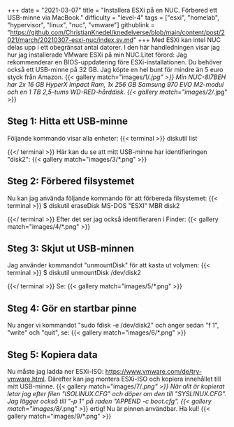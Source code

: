 +++
date = "2021-03-07"
title = "Installera ESXi på en NUC. Förbered ett USB-minne via MacBook."
difficulty = "level-4"
tags = ["esxi", "homelab", "hypervisor", "linux", "nuc", "vmware"]
githublink = "https://github.com/ChristianKnedel/knedelverse/blob/main/content/post/2021/march/20210307-esxi-nuc/index.sv.md"
+++
Med ESXi kan intel NUC delas upp i ett obegränsat antal datorer. I den här handledningen visar jag hur jag installerade VMware ESXi på min NUC.Litet förord: Jag rekommenderar en BIOS-uppdatering före ESXi-installationen. Du behöver också ett USB-minne på 32 GB. Jag köpte en hel bunt för mindre än 5 euro styck från Amazon.
{{< gallery match="images/1/*.jpg" >}}
Min NUC-8I7BEH har 2x 16 GB HyperX Impact Ram, 1x 256 GB Samsung 970 EVO M2-modul och en 1 TB 2,5-tums WD-RED-hårddisk.
{{< gallery match="images/2/*.jpg" >}}

## Steg 1: Hitta ett USB-minne
Följande kommando visar alla enheter:
{{< terminal >}}
diskutil list

{{</ terminal >}}
Här kan du se att mitt USB-minne har identifieringen "disk2":
{{< gallery match="images/3/*.png" >}}

## Steg 2: Förbered filsystemet
Nu kan jag använda följande kommando för att förbereda filsystemet:
{{< terminal >}}
$ diskutil eraseDisk MS-DOS "ESXI" MBR disk2

{{</ terminal >}}
Efter det ser jag också identifieraren i Finder:
{{< gallery match="images/4/*.png" >}}

## Steg 3: Skjut ut USB-minnen
Jag använder kommandot "unmountDisk" för att kasta ut volymen:
{{< terminal >}}
$ diskutil unmountDisk /dev/disk2

{{</ terminal >}}
Se:
{{< gallery match="images/5/*.png" >}}

## Steg 4: Gör en startbar pinne
Nu anger vi kommandot "sudo fdisk -e /dev/disk2" och anger sedan "f 1", "write" och "quit", se:
{{< gallery match="images/6/*.png" >}}

## Steg 5: Kopiera data
Nu måste jag ladda ner ESXi-ISO: https://www.vmware.com/de/try-vmware.html. Därefter kan jag montera ESXi-ISO och kopiera innehållet till mitt USB-minne.
{{< gallery match="images/7/*.png" >}}
När allt är kopierat letar jag efter filen "ISOLINUX.CFG" och döper om den till "SYSLINUX.CFG". Jag lägger också till "-p 1" på raden "APPEND -c boot.cfg".
{{< gallery match="images/8/*.png" >}}
ertig! Nu är pinnen användbar. Ha kul!
{{< gallery match="images/9/*.png" >}}